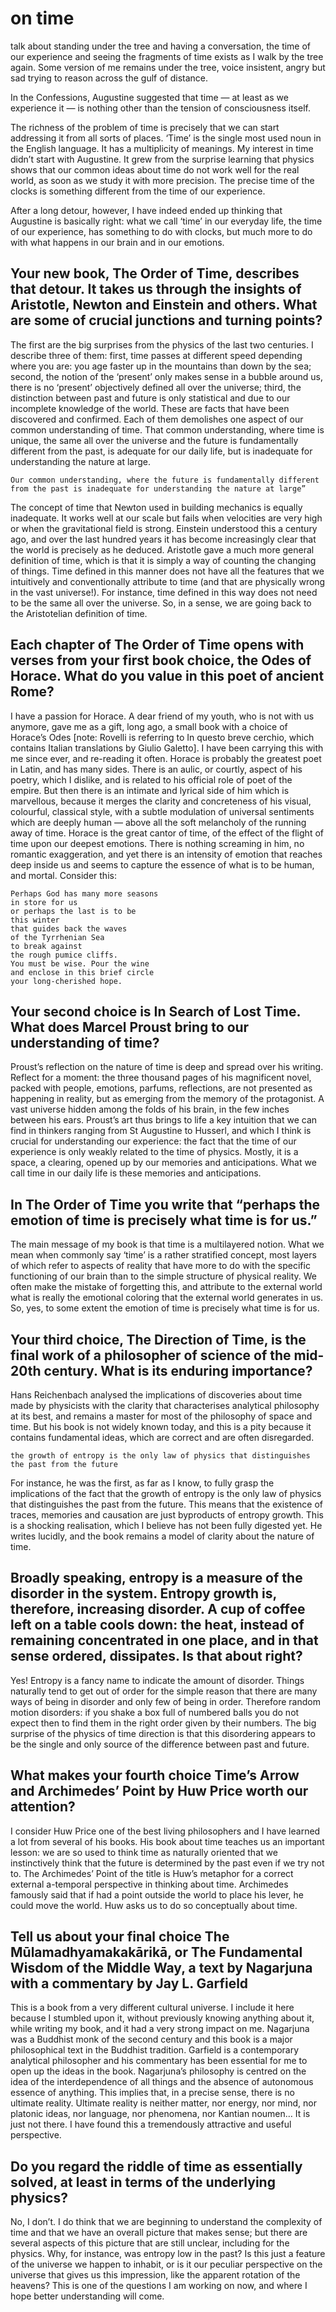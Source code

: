 # on time 



talk about standing under the tree and having a conversation, the time of our experience and seeing the fragments of time exists as I walk by the tree again. Some version of me remains under the tree, voice insistent, angry but sad trying to reason across the gulf of distance.


In the Confessions, Augustine suggested that time — at least as we experience it — is nothing other than the tension of consciousness itself.

The richness of the problem of time is precisely that we can start addressing it from all sorts of places. ‘Time’ is the single most used noun in the English language. It has a multiplicity of meanings.
My interest in time didn’t start with Augustine. It grew from the surprise learning that physics shows that our common ideas about time do not work well for the real world, as soon as we study it with more precision. The precise time of the clocks is something different from the time of our experience.

After a long detour, however, I have indeed ended up thinking that Augustine is basically right: what we call ‘time’ in our everyday life, the time of our experience, has something to do with clocks, but much more to do with what happens in our brain and in our emotions.

## Your new book, The Order of Time, describes that detour. It takes us through the insights of Aristotle, Newton and Einstein and others. What are some of crucial junctions and turning points?

The first are the big surprises from the physics of the last two centuries. I describe three of them: first, time passes at different speed depending where you are: you age faster up in the mountains than down by the sea; second, the notion of the ‘present’ only makes sense in a bubble around us, there is no ‘present’ objectively defined all over the universe; third, the distinction between past and future is only statistical and due to our incomplete knowledge of the world. These are facts that have been discovered and confirmed. Each of them demolishes one aspect of our common understanding of time. That common understanding, where time is unique, the same all over the universe and the future is fundamentally different from the past, is adequate for our daily life, but is inadequate for understanding the nature at large.

``
Our common understanding, where the future is fundamentally different from the past is inadequate for understanding the nature at large”
``

The concept of time that Newton used in building mechanics is equally inadequate. It works well at our scale but fails when velocities are very high or when the gravitational field is strong. Einstein understood this a century ago, and over the last hundred years it has become increasingly clear that the world is precisely as he deduced. Aristotle gave a much more general definition of time, which is that it is simply a way of counting the changing of things. Time defined in this manner does not have all the features that we intuitively and conventionally attribute to time (and that are physically wrong in the vast universe!). For instance, time defined in this way does not need to be the same all over the universe. So, in a sense, we are going back to the Aristotelian definition of time.

## Each chapter of The Order of Time opens with verses from your first book choice, the Odes of Horace. What do you value in this poet of ancient Rome?

I have a passion for Horace. A dear friend of my youth, who is not with us anymore, gave me as a gift, long ago, a small book with a choice of Horace’s Odes [note: Rovelli is referring to In questo breve cerchio, which contains Italian translations by Giulio Galetto]. I have been carrying this with me since ever, and re-reading it often. Horace is probably the greatest poet in Latin, and has many sides. There is an aulic, or courtly, aspect of his poetry, which I dislike, and is related to his official role of poet of the empire. But then there is an intimate and lyrical side of him which is marvellous, because it merges the clarity and concreteness of his visual, colourful, classical style, with a subtle modulation of universal sentiments which are deeply human — above all the soft melancholy of the running away of time. Horace is the great cantor of time, of the effect of the flight of time upon our deepest emotions. There is nothing screaming in him, no romantic exaggeration, and yet there is an intensity of emotion that reaches deep inside us and seems to capture the essence of what is to be human, and mortal. Consider this:

```
Perhaps God has many more seasons
in store for us
or perhaps the last is to be
this winter
that guides back the waves
of the Tyrrhenian Sea
to break against
the rough pumice cliffs.
You must be wise. Pour the wine
and enclose in this brief circle
your long-cherished hope.
```

## Your second choice is In Search of Lost Time. What does Marcel Proust bring to our understanding of time?

Proust’s reflection on the nature of time is deep and spread over his writing. Reflect for a moment: the three thousand pages of his magnificent novel, packed with people, emotions, parfums, reflections, are not presented as happening in reality, but as emerging from the memory of the protagonist. A vast universe hidden among the folds of his brain, in the few inches between his ears. Proust’s art thus brings to life a key intuition that we can find in thinkers ranging from St Augustine to Husserl, and which I think is crucial for understanding our experience: the fact that the time of our experience is only weakly related to the time of physics. Mostly, it is a space, a clearing, opened up by our memories and anticipations. What we call time in our daily life is these memories and anticipations.

## In The Order of Time you write that “perhaps the emotion of time is precisely what time is for us.”

The main message of my book is that time is a multilayered notion. What we mean when commonly say ‘time’ is a rather stratified concept, most layers of which refer to aspects of reality that have more to do with the specific functioning of our brain than to the simple structure of physical reality. We often make the mistake of forgetting this, and attribute to the external world what is really the emotional coloring that the external world generates in us. So, yes, to some extent the emotion of time is precisely what time is for us.

## Your third choice, The Direction of Time, is the final work of a philosopher of science of the mid-20th century. What is its enduring importance?

Hans Reichenbach analysed the implications of discoveries about time made by physicists with the clarity that characterises analytical philosophy at its best, and remains a master for most of the philosophy of space and time. But his book is not widely known today, and this is a pity because it contains fundamental ideas, which are correct and are often disregarded.

``
 the growth of entropy is the only law of physics that distinguishes the past from the future
``

For instance, he was the first, as far as I know, to fully grasp the implications of the fact that the growth of entropy is the only law of physics that distinguishes the past from the future. This means that the existence of traces, memories and causation are just byproducts of entropy growth. This is a shocking realisation, which I believe has not been fully digested yet. He writes lucidly, and the book remains a model of clarity about the nature of time.

## Broadly speaking, entropy is a measure of the disorder in the system. Entropy growth is, therefore, increasing disorder. A cup of coffee left on a table cools down: the heat, instead of remaining concentrated in one place, and in that sense ordered, dissipates. Is that about right?

Yes! Entropy is a fancy name to indicate the amount of disorder. Things naturally tend to get out of order for the simple reason that there are many ways of being in disorder and only few of being in order. Therefore random motion disorders: if you shake a box full of numbered balls you do not expect then to find them in the right order given by their numbers. The big surprise of the physics of time direction is that this disordering appears to be the single and only source of the difference between past and future.

## What makes your fourth choice Time’s Arrow and Archimedes’ Point by Huw Price worth our attention?

I consider Huw Price one of the best living philosophers and I have learned a lot from several of his books. His book about time teaches us an important lesson: we are so used to think time as naturally oriented that we instinctively think that the future is determined by the past even if we try not to. The Archimedes’ Point of the title is Huw’s metaphor for a correct external a-temporal perspective in thinking about time. Archimedes famously said that if had a point outside the world to place his lever, he could move the world. Huw asks us to do so conceptually about time.

## Tell us about your final choice The Mūlamadhyamakakārikā, or The Fundamental Wisdom of the Middle Way, a text by Nagarjuna with a commentary by Jay L. Garfield

This is a book from a very different cultural universe. I include it here because I stumbled upon it, without previously knowing anything about it, while writing my book, and it had a very strong impact on me. Nagarjuna was a Buddhist monk of the second century and this book is a major philosophical text in the Buddhist tradition. Garfield is a contemporary analytical philosopher and his commentary has been essential for me to open up the ideas in the book. Nagarjuna’s philosophy is centred on the idea of the interdependence of all things and the absence of autonomous essence of anything. This implies that, in a precise sense, there is no ultimate reality. Ultimate reality is neither matter, nor energy, nor mind, nor platonic ideas, nor language, nor phenomena, nor Kantian noumen… It is just not there. I have found this a tremendously attractive and useful perspective.

## Do you regard the riddle of time as essentially solved, at least in terms of the underlying physics?

No, I don’t. I do think that we are beginning to understand the complexity of time and that we have an overall picture that makes sense; but there are several aspects of this picture that are still unclear, including for the physics. Why, for instance, was entropy low in the past? Is this just a feature of the universe we happen to inhabit, or is it our peculiar perspective on the universe that gives us this impression, like the apparent rotation of the heavens? This is one of the questions I am working on now, and where I hope better understanding will come.